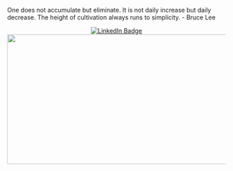 
  <div>
    <p>
      One does not accumulate but eliminate.
It is not daily increase but daily
decrease. The height of cultivation
always runs to simplicity. - Bruce Lee
    </p>
    <div id="header" align="center">
      <div id="badges">
        <a href="https://www.linkedin.com/in/huytd11" target="_blank">
          <img
            src="https://img.shields.io/badge/LinkedIn-blue?style=for-the-badge&logo=linkedin&logoColor=white"
            alt="LinkedIn Badge"
          />
        </a>
      </div>
    </div>
    <div align="center">
      <img
        src="https://media.giphy.com/media/dWesBcTLavkZuG35MI/giphy.gif"
        width="600"
        height="300"
      />
    </div>
  </div>
